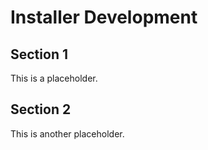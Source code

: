 # Installer Development

## Section 1

This is a placeholder.

## Section 2

This is another placeholder.